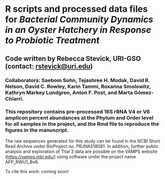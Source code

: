 # R scripts and processed data files for *Bacterial Community Dynamics in an Oyster Hatchery in Response to Probiotic Treatment*
## Code written by Rebecca Stevick, URI-GSO (contact: rstevick@uri.edu)
### Collaborators: Saebom Sohn, Tejashree H. Modak, David R. Nelson, David C. Rowley, Karin Tammi, Roxanna Smolowitz, Kathryn Markey Lundgren, Anton F. Post, and Marta Gómez-Chiarri.

### This repository contains pre-processed 16S rRNA V4 or V6 amplicon percent abundances at the Phylum and Order level for all samples in the project, and the Rmd file to reproduce the figures in the manuscript. 
The raw sequences generated for this study can be found in the NCBI Short Read Archive under BioProject no. PRJNA518081. In addition, further public analysis and exploration of Trial 3 data are possible on the VAMPS website (https://vamps.mbl.edu/) using software under the project name AFP_RWU1_Bv6.

To cite this work: coming soon!
